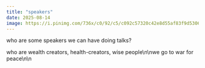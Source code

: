 ```yaml
---
title: "speakers"
date: 2025-08-14
image: https://i.pinimg.com/736x/c0/92/c5/c092c57320c42e8d55af83f9d5306314.jpg
---
```


who are some speakers we can have doing talks?

who are wealth creators, health-creators, wise people\n\nwe go to war for peace\n\n
